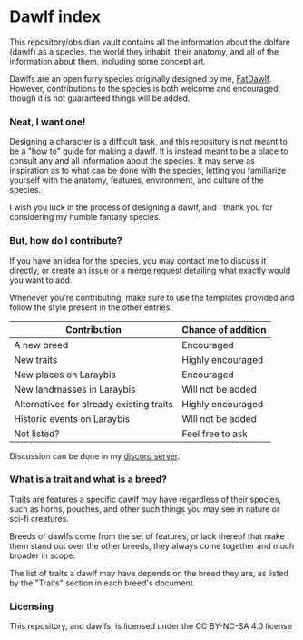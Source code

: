 # Dawlf index
This repository/obsidian vault contains all the information about the dolfare (dawlf) as a species, the world they inhabit, their anatomy, and all of the information about them, including some concept art.

Dawlfs are an open furry species originally designed by me, [FatDawlf](https://azakidev.github.io).
However, contributions to the species is both welcome and encouraged, though it is not guaranteed things will be added.

### Neat, I want one!
Designing a character is a difficult task, and this repository is not meant to be a "how to" guide for making a dawlf. It is instead meant to be a place to consult any and all information about the species.
It may serve as inspiration as to what can be done with the species, letting you familiarize yourself with the anatomy, features, environment, and culture of the species.

I wish you luck in the process of designing a dawlf, and I thank you for considering my humble fantasy species.

### But, how do I contribute?
If you have an idea for the species, you may contact me to discuss it directly, or create an issue or a merge request detailing what exactly would you want to add.

Whenever you're contributing, make sure to use the templates provided and follow the style present in the other entries.

| Contribution                             | Chance of addition |
| ---------------------------------------- | ------------------ |
| A new breed                              | Encouraged         |
| New traits                               | Highly encouraged  |
| New places on Laraybis                   | Encouraged         |
| New landmasses in Laraybis               | Will not be added  |
| Alternatives for already existing traits | Highly encouraged  |
| Historic events on Laraybis              | Will not be added  |
| Not listed?                              | Feel free to ask   |

Discussion can be done in my [discord server](https://discord.gg/NTWeKgNUAw).
### What is a trait and what is a breed?
Traits are features a specific dawlf may have regardless of their species, such as horns, pouches, and other such things you may see in nature or sci-fi creatures.

Breeds of dawlfs come from the set of features, or lack thereof that make them stand out over the other breeds, they always come together and much broader in scope.

The list of traits a dawlf may have depends on the breed they are, as listed by the "Traits" section in each breed's document.

### Licensing
This repository, and dawlfs, is licensed under the CC BY-NC-SA 4.0 license